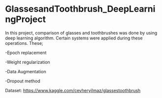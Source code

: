 # GlassesandToothbrush_DeepLearningProject

In this project, comparison of glasses and toothbrushes was done by using deep learning algorithm. Certain systems were applied during these operations. These;

-Epoch replacement

-Weight regularization

-Data Augmentation

-Dropout method

Dataset: https://www.kaggle.com/cevheryilmaz/glassestoothbrush
